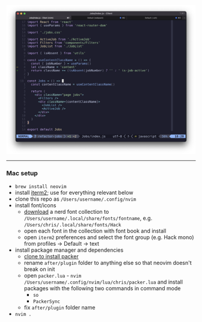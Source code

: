 <img src="https://github.com/crshmk/neovim-config/blob/master/example.png" width="700" />

---

### Mac setup
- `brew install neovim`
- install [iterm2](https://iterm2.com/); use for everything relevant below
- clone this repo as `/Users/username/.config/nvim`
- install font/icons
  - [download](https://www.nerdfonts.com/font-downloads) a nerd font collection to `/Users/username/.local/share/fonts/fontname`, e.g. `/Users/chris/.local/share/fonts/Hack`
  - open each font in the collection with font book and install 
  - open `iterm2` preferences and select the font group (e.g. Hack mono) from profiles -> Default -> text
- install package manager and dependencies 
  - [clone to install packer](https://github.com/wbthomason/packer.nvim#quickstart)
  - rename `after/plugin` folder to anything else so that neovim doesn't break on init
  - open `packer.lua` - `nvim /Users/username/.config/nvim/lua/chris/packer.lua` and install packages with the following two commands in command mode
    - `so`
    - `PackerSync`
  - fix `after/plugin` folder name 
- `nvim .`

